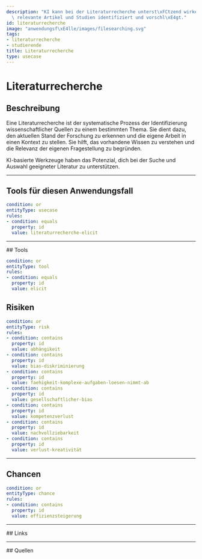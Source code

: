 ```yaml
---
description: "KI kann bei der Literaturrecherche unterst\xFCtzend wirken, indem sie\
  \ relevante Artikel und Studien identifiziert und vorschl\xE4gt."
id: literaturrecherche
image: "anwendungsf\xE4lle/images/filesearching.svg"
tags:
- literaturrecherche
- studierende
title: Literaturrecherche
type: usecase
---
```



# Literaturrecherche

## Beschreibung

Eine Literaturrecherche ist der systematische Prozess der Identifizierung wissenschaftlicher Quellen zu einem bestimmten Thema. Sie dient dazu, den aktuellen Stand der Forschung zu erkennen und die eigene Arbeit in einen Kontext zu stellen. Sie hilft, das vorhandene Wissen zu verstehen und die Relevanz der eigenen Fragestellung zu begründen.

KI-basierte Werkzeuge haben das Potenzial, dich bei der Suche und Auswahl geeigneter Literatur zu unterstützen.

---

## Tools für diesen Anwendungsfall


```yaml
condition: or
entityType: usecase
rules:
- condition: equals
  property: id
  value: literaturrecherche-elicit 
```

---

## Tools

```yaml
condition: or
entityType: tool
rules:
- condition: equals
  property: id
  value: elicit
```

## Risiken

```yaml
condition: or
entityType: risk
rules:
- condition: contains
  property: id
  value: abhängikeit
- condition: contains
  property: id
  value: bias-diskriminierung
- condition: contains
  property: id
  value: faehigkeit-komplexe-aufgaben-loesen-nimmt-ab
- condition: contains
  property: id
  value: gesellschaftlicher-bias
- condition: contains
  property: id
  value: kompetenzverlust
- condition: contains
  property: id
  value: nachvollziebarkeit
- condition: contains
  property: id
  value: verlust-kreativität
```

---

## Chancen

```yaml
condition: or
entityType: chance
rules:
- condition: contains
  property: id
  value: effizienzsteigerung
```

---

## Links

---

## Quellen
